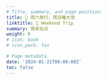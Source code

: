 ```yaml
---
# Title, summary, and page position.
title: 🚌 周六旅行，周日睡大觉
linktitle: 🚌 Weekend Trip
summary: 周末玩点
weight: 0
# icon: book
# icon_pack: fas

# Page metadata.
date: '2024-01-21T00:00:00Z'
toc: false
---
```


